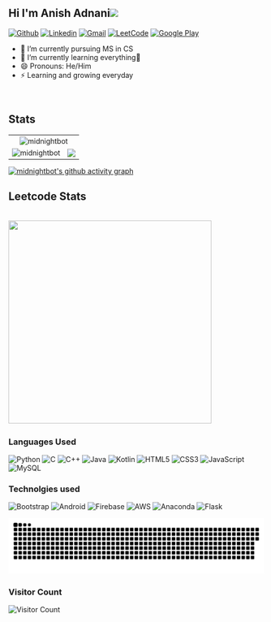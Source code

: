 <h2 align="left"> Hi I'm Anish Adnani<img src="https://media.giphy.com/media/hvRJCLFzcasrR4ia7z/giphy.gif" height="50"> </h2>



[![Github](https://img.shields.io/badge/-Github-000?&logo=Github&logoColor=white)](https://github.com/midnightbot)
[![Linkedin](https://img.shields.io/badge/-LinkedIn-blue?&logo=Linkedin&logoColor=white)](https://www.linkedin.com/in/anish-adnani-b82444174/)
[![Gmail](https://img.shields.io/badge/-Gmail-c14438?&logo=Gmail&logoColor=white)](mailto:anishadnani00@gmail.com)
[![LeetCode](https://img.shields.io/badge/-Leetcode-orange?&logo=Leetcode&logoColor=white)](https://leetcode.com/anish_adnani/)
[![Google Play](https://img.shields.io/badge/-Google%20Play-grey?&logo=googleplay&logoColor=white)](https://play.google.com/store/apps/developer?id=Anish+Adnani&hl=en_US&gl=US)

- 🔭 I’m currently pursuing MS in CS
- 🌱 I’m currently learning everything🤣
- 😄 Pronouns: He/Him
- ⚡ Learning and growing everyday

<br/>


## Stats
<!-- <img align = "center" src="https://github-readme-stats.vercel.app/api/top-langs/?username=midnightbot&layout=compact&hide=html&theme=tokyonight" alt="midnightbot" /> -->

  <!--<img align="center" src="https://github-readme-streak-stats.herokuapp.com/?user=midnightbot&theme=tokyonight" /> -->

<!-- <img src="https://github-readme-stats.vercel.app/api?username=midnightbot&show_icons=true&theme=blue-green" alt="midnightbot" /> -->




 <table border = "0">
 <tr>
   <td colspan="2" align="center">
     <img align = "center" src="https://github-readme-stats.vercel.app/api/top-langs/?username=midnightbot&layout=compact&hide=html&theme=tokyonight" alt="midnightbot" />
   </td>
  </tr>
  <tr>
    <td>
 <img src="https://github-readme-stats.vercel.app/api?username=midnightbot&show_icons=true&theme=tokyonight" alt="midnightbot" />
   </td>
    
    
   <td>  
    
  
 <img align="center" src="https://github-readme-streak-stats.herokuapp.com/?user=midnightbot&theme=tokyonight" />
     </td>
      </tr>
  </table>
  
  <!-- ACTIVITY GRAPH TRACKER -->
  [![midnightbot's github activity graph](https://activity-graph.herokuapp.com/graph?username=midnightbot&theme=react-dark)](https://github.com/riti2409/github-readme-activity-graph)

## Leetcode Stats
<br>
</a>
<a href="https://github.com/JacobLinCool/LeetCode-Stats-Card">
<img height=400 width=400 src="https://leetcard.jacoblin.cool/anish_adnani?ext=contest&animation=true&theme=wtf"/>
</a>
  
### Languages Used
![Python](https://img.shields.io/badge/python-3670A0?style=for-the-badge&logo=python&logoColor=ffdd54)
![C](https://img.shields.io/badge/c-%2300599C.svg?style=for-the-badge&logo=c&logoColor=white)
![C++](https://img.shields.io/badge/c++-%2300599C.svg?style=for-the-badge&logo=c%2B%2B&logoColor=white)
![Java](https://img.shields.io/badge/java-%23ED8B00.svg?style=for-the-badge&logo=java&logoColor=white)
![Kotlin](https://img.shields.io/badge/kotlin-%230095D5.svg?style=for-the-badge&logo=kotlin&logoColor=white)
![HTML5](https://img.shields.io/badge/html5-%23E34F26.svg?style=for-the-badge&logo=html5&logoColor=white)
![CSS3](https://img.shields.io/badge/css3-%231572B6.svg?style=for-the-badge&logo=css3&logoColor=white)
![JavaScript](https://img.shields.io/badge/javascript-%23323330.svg?style=for-the-badge&logo=javascript&logoColor=%23F7DF1E)
![MySQL](https://img.shields.io/badge/mysql-%2300f.svg?style=for-the-badge&logo=mysql&logoColor=white)

### Technolgies used
![Bootstrap](https://img.shields.io/badge/bootstrap-%23563D7C.svg?style=for-the-badge&logo=bootstrap&logoColor=white)
![Android](https://img.shields.io/badge/Android-3DDC84?style=for-the-badge&logo=android&logoColor=white)
![Firebase](https://img.shields.io/badge/firebase-%23039BE5.svg?style=for-the-badge&logo=firebase)
![AWS](https://img.shields.io/badge/AWS-%23FF9900.svg?style=for-the-badge&logo=amazon-aws&logoColor=white)
![Anaconda](https://img.shields.io/badge/Anaconda-%2344A833.svg?style=for-the-badge&logo=anaconda&logoColor=white)
![Flask](https://img.shields.io/badge/flask-%23000.svg?style=for-the-badge&logo=flask&logoColor=white)

<p align="center">
  <img src="https://github.com/midnightbot/midnightbot/raw/output/github-contribution-grid-snake.svg" alt="snake"></center>
</p>

### Visitor Count

![Visitor Count](https://profile-counter.glitch.me/{midnightbot}/count.svg)


